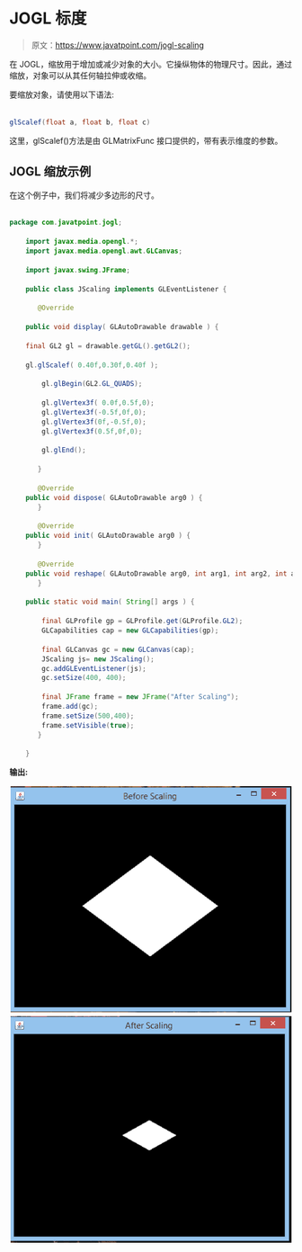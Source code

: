 # JOGL 标度

> 原文：<https://www.javatpoint.com/jogl-scaling>

在 JOGL，缩放用于增加或减少对象的大小。它操纵物体的物理尺寸。因此，通过缩放，对象可以从其任何轴拉伸或收缩。

要缩放对象，请使用以下语法:

```java

glScalef(float a, float b, float c)

```

这里，glScalef()方法是由 GLMatrixFunc 接口提供的，带有表示维度的参数。

## JOGL 缩放示例

在这个例子中，我们将减少多边形的尺寸。

```java

package com.javatpoint.jogl;

	import javax.media.opengl.*;
	import javax.media.opengl.awt.GLCanvas; 

	import javax.swing.JFrame;

	public class JScaling implements GLEventListener {

	   @Override 

	public void display( GLAutoDrawable drawable ) { 

	final GL2 gl = drawable.getGL().getGL2(); 

	gl.glScalef( 0.40f,0.30f,0.40f ); 

		gl.glBegin(GL2.GL_QUADS);

		gl.glVertex3f( 0.0f,0.5f,0);
		gl.glVertex3f(-0.5f,0f,0);
		gl.glVertex3f(0f,-0.5f,0);
		gl.glVertex3f(0.5f,0f,0);

		gl.glEnd();

	   }

	   @Override 
	public void dispose( GLAutoDrawable arg0 ) { 
	   } 

	   @Override 
	public void init( GLAutoDrawable arg0 ) { 
	   } 

	   @Override 
	public void reshape( GLAutoDrawable arg0, int arg1, int arg2, int arg3, int arg4 ) { 
	   }

	public static void main( String[] args ) {   

		final GLProfile gp = GLProfile.get(GLProfile.GL2);
		GLCapabilities cap = new GLCapabilities(gp);

		final GLCanvas gc = new GLCanvas(cap);
		JScaling js= new JScaling();
		gc.addGLEventListener(js);
		gc.setSize(400, 400);

		final JFrame frame = new JFrame("After Scaling");
		frame.add(gc);
		frame.setSize(500,400);
		frame.setVisible(true);  
	   } 

	}

```

**输出:**

![JOGL Scaling Output](img/1a433711c902f429402d1b0b2b440ee8.png)
![JOGL Scaling Output 1](img/bfbc62e81a07d99a6c0ff6ad64bf8dd9.png)